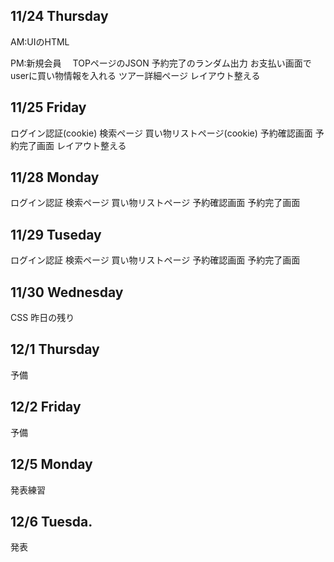 ## 11/24 Thursday
AM:UIのHTML

PM:新規会員
　TOPページのJSON
  予約完了のランダム出力
  お支払い画面でuserに買い物情報を入れる
  ツアー詳細ページ
  レイアウト整える

## 11/25 Friday
ログイン認証(cookie)
検索ページ
買い物リストページ(cookie)
予約確認画面
予約完了画面
レイアウト整える

## 11/28 Monday
ログイン認証
検索ページ
買い物リストページ
予約確認画面
予約完了画面

## 11/29 Tuseday
ログイン認証
検索ページ
買い物リストページ
予約確認画面
予約完了画面

## 11/30 Wednesday
CSS
昨日の残り

## 12/1 Thursday
予備

## 12/2 Friday
予備

## 12/5 Monday  
発表練習

## 12/6 Tuesda.  
発表
